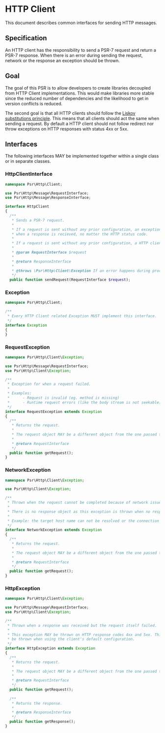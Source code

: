HTTP Client
===========

This document describes common interfaces for sending HTTP messages.

## Specification

An HTTP client has the responsibility to send a PSR-7 request and return a PSR-7 
response. When there is an error during sending the request, network or the response an 
exception should be thrown. 

## Goal

The goal of this PSR is to allow developers to create libraries decoupled from HTTP Client 
implementations. This would make libraries more stable since the reduced number of 
dependencies and the likelihood to get in version conflicts is reduced.

The second goal is that all HTTP clients should follow the [Liskov substitutions principle][Liskov]. 
This means that all clients should act the same when sending a request. By default a HTTP client 
should not follow redirect nor throw exceptions on HTTP responses with status 4xx or 5xx. 

## Interfaces

The following interfaces MAY be implemented together within a single class or
in separate classes.

### HttpClientInterface

```php
namespace Psr\Http\Client;

use Psr\Http\Message\RequestInterface;
use Psr\Http\Message\ResponseInterface;

interface HttpClient
{
  /**
   * Sends a PSR-7 request.
   *
   * If a request is sent without any prior configuration, an exception MUST NOT be thrown 
   * when a response is recieved, no matter the HTTP status code.  
   * 
   * If a request is sent without any prior configuration, a HTTP client MUST NOT follow redirects.
   *
   * @param RequestInterface $request
   *
   * @return ResponseInterface
   *
   * @throws \Psr\Http\Client\Exception If an error happens during processing the request.
   */
  public function sendRequest(RequestInterface $request);
```

### Exception

```php
namespace Psr\Http\Client;

/**
 * Every HTTP Client related Exception MUST implement this interface.
 */
interface Exception
{
}
```

### RequestException

```php
namespace Psr\Http\Client\Exception;

use Psr\Http\Message\RequestInterface;
use Psr\Http\Client\Exception;

/**
 * Exception for when a request failed.
 *
 * Examples:
 *      - Request is invalid (eg. method is missing)
 *      - Runtime request errors (like the body stream is not seekable)
 */
interface RequestException extends Exception
{
  /**
   * Returns the request.
   *
   * The request object MAY be a different object from the one passed to HttpClient::sendRequest()
   *
   * @return RequestInterface
   */
  public function getRequest();
}
```


### NetworkException

```php
namespace Psr\Http\Client\Exception;

use Psr\Http\Client\Exception;

/**
 * Thrown when the request cannot be completed because of network issues.
 *
 * There is no response object as this exception is thrown when no response has been received.
 *
 * Example: the target host name can not be resolved or the connection failed.
 */
interface NetworkException extends Exception
{
  /**
   * Returns the request.
   *
   * The request object MAY be a different object from the one passed to HttpClient::sendRequest()
   *
   * @return RequestInterface
   */
  public function getRequest();
}
```

### HttpException

```php
namespace Psr\Http\Client\Exception;

use Psr\Http\Message\RequestInterface;
use Psr\Http\Client\Exception;

/**
 * Thrown when a response was received but the request itself failed. 
 * 
 * This exception MAY be thrown on HTTP response codes 4xx and 5xx. This exception MUST NOT 
 * be thrown when using the client's default configuration. 
 */
interface HttpException extends Exception
{
  /**
   * Returns the request.
   *
   * The request object MAY be a different object from the one passed to HttpClient::sendRequest()
   *
   * @return RequestInterface
   */
  public function getRequest();
  
  /**
   * Returns the response.
   *
   * @return ResponseInterface
   */
  public function getResponse();
}
```

[Liskov]: https://en.wikipedia.org/wiki/Liskov_substitution_principle
